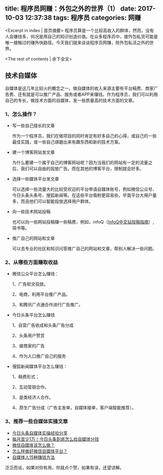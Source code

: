 title: 程序员网赚：外包之外的世界（1）
date: 2017-10-03 12:37:38
tags: 程序员
categories: 网赚
---
<Excerpt in index | 首页摘要>
程序员算是一个比较高收入的群体，然而，没有人会嫌钱多，何况是用自己的知识创造价值。在众多程序员中，接外包私货可能是唯一接触过的赚外快路径。今天我们就来谈谈程序员网赚，除外包私活之外的世界。
<!-- more -->
<The rest of contents | 余下全文>
## 技术自媒体

自媒体是这几年比较火的概念之一。做自媒体的收入来源主要有平台稿费、商家广告费、还有就是可以推广产品、服务或者APP来赚钱。作为程序员，我们可以利用自己的专长，做技术方面的自媒体，发一些质量高的技术方面的文章。

### 1、怎么操作？

- 写一些自己擅长的文章

  作为一个程序员，我们在做项目的同时肯定有好多自己的心得，或自己的一些最佳实践，或一些自己琢磨出来有趣东西和新的技术方案。

- 建一个博客网站发文章

  为什么要建一个属于自己的博客网站呢？因为当我们的网站有一定的流量之后，我们可以自由的投放广告。而在其他的博客平台，限制就会好多。

- 选择一些媒体平台发文章

  可以选择一些流量大的比较受欢迎的平台申请自媒体账号，例如微信公众号、今日头条头条号、搜狐新闻等。在这些平台吸粉更容易些，毕竟平台大用户量多，而且他们可以智能投放选择用户群体。

- 向一些技术网站投稿

  也可以向一些网站投稿赚一些稿费，例如，infoQ（[InfoQ中文站投稿指南](http://www.infoq.com/cn/article-guidelines)）,简书等。


- 推广自己的网站和文章

  可以去专业的社区和知识问答推广自己的网站和文章，帮别人解决一些问题。

### 2、从哪些方面赚取收益

- 微信公众平台怎么赚钱：

  1、广告软文投放。

  2、电商，利用平台推广产品。

  3、和腾讯广点通合作进行广告推广。

- 今日头条平台怎么赚钱

  1、自营广告收成和头条广告分成

  2、头条用户赞赏

  3、接商家的广告

  4、作为入口推广自己的服务


- 搜狐新闻媒体平台怎么赚钱：

  1、稿费形式；

  2、互动营销合作。

  3、是类经济人合作。

  4、原生广告分成（广告主发单，自媒体接单，客户端智能推荐）。

### 3、推荐一些自媒体实操文章

- [今日头条自媒体实操经验分享](http://lusongsong.com/reed/8195.html)
- [每月至少1万！今日头条到底怎么给自媒体分钱](https://baijia.baidu.com/s?old_id=161058)
- [微信自媒体该怎么做？](https://www.zhihu.com/question/20968569)
- [怎么样做好微信自媒体平台？](https://www.zhihu.com/question/20817346)
- [自媒体人15种赚钱方法](http://lusongsong.com/reed/1375.html)



泛泛而谈，如果对你有用，你就点个赞，如果有误，还望谅解。



